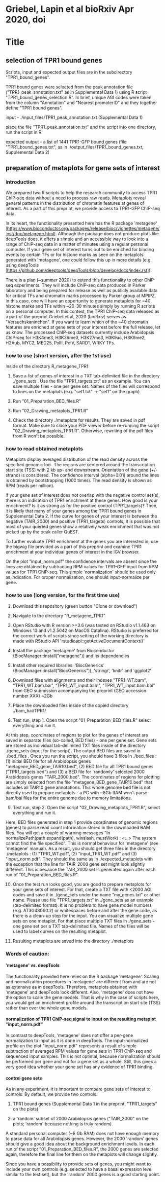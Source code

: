 # Griebel, Lapin et al bioRxiv Apr 2020, doi
# Title


## selection of TPR1 bound genes

Scripts, input and expected output files are in the subdirectory "TPR1_bound_genes".

TPR1 bound genes were selected from the peak annotation file ("TPR1_peak_annotation.txt" as in Supplemental Data 1) using R script "TPR1_bound_genes_selection.R". In brief, unique AGI codes were taken from the column "Annotation" and "Nearest promoterID" and they together define "TPR1 bound genes".

input - ./input_files/TPR1_peak_annotation.txt (Supplemental Data 1)

place the file "TPR1_peak_annotation.txt" and the script into one directory, run the script in R

expected output - a list of 1441 TPR1-GFP bound genes (file "TPR1_bound_genes.txt", as in ./output_files/TPR1_bound_genes.txt, Supplemental Data 2)


## preparation of metaplots for gene sets of interest

### introduction

We prepared two R scripts to help the research community to access TPR1 ChIP-seq data without a need to process raw reads. Metaplots reveal general patterns in the distribution of chromatin features at genes of interest. As a part of this preprint, we provide access to TPR1-GFP ChIP-seq data.

In its heart, the functionality presented here has the R package 'metagene' [https://www.bioconductor.org/packages/release/bioc/vignettes/metagene/inst/doc/metagene.html]. Although the package does not produce plots like deepTools does, it offers a simple and an accessible way to look into a range of ChIP-seq data in a matter of minutes using a regular personal computer. If your gene set of interest turns out to be enriched for binding events by certain TFs or for histone marks as seen on the metaplots generated with 'metagene', one could follow this up in more details (e.g. using deepTools [https://github.com/deeptools/deepTools/blob/develop/docs/index.rst]).

There is a plan (~summer 2020) to extend this functionality to other ChIP-seq experiments. They will include ChIP-seq data produced in Parker laboratory and being prepared for release as well as publicly available data for critical TFs and chromatin marks processed by Parker group at MPIPZ. In this case, one will have an opportunity to generate metaplots for ~40 histone marks and TFs within ~20-30 minutes simply by running R scripts on a personal computer. In this context, the TPR1 ChIP-seq data released as a part of the preprint Griebel et al, 2020 (bioRxiv) serves as "Versuchskaninchen". If you want to learn which of the ~40 chromatin features are enriched at gene sets of your interest before the full release, let us know. The processed ChIP-seq datasets currently include Arabidopsis ChIP-seq for H3K4me3, H3K36me3, H3K27me3, H3K9ac, H3K9me2, H2Aub, MYC2, MED25, PolII, PolV, SARD1, WRKY TFs.

### how to use (short version, after the 1st use)

Inside of the directory R_metagene_TPR1

1. Save a list of genes of interest in a TXT tab-delimited file in the directory ./gene_sets . Use the file "TPR1_targets.txt" as an example. You can save multiple files - one per gene set. Names of the files will correspond to lines on the metaplots (e.g. "set1.txt" -> "set1" on the graph)

2. Run "01_Preparation_BED_files.R"

3. Run "02_Drawing_metaplots_TPR1.R"

4. Check the directory ./metaplots for results. They are saved in pdf format. Make sure to close your PDF viewer before re-running the script "02_Drawing_metaplots_TPR1.R". Otherwise, rewriting of the pdf files from R won't be possible.


### how to read obtained metaplots
Metaplots display averaged distribution of the read density across the specified genomic loci. The regions are centered around the transcription start site (TSS) with 2 kb up- and downstream. Orientation of the gene (+/- strand) is considered.
The confidence interval (alpha=0.01) around the lines is obtained by bootstrapping (1000 times). The read density is shown as RPM (reads per million).

If your gene set of interest does not overlap with the negative control set(s), there is an indication of TPR1 enrichment at these genes. How good is your enrichment? Is it as strong as for the positive control (TPR1_targets)? Then, it is likely that many of your genes among the TPR1 bound genes in Supplemental Data 2. If the curve for genes of your interest is between the negative (TAIR_2000) and positive (TPR1_targets) controls, it is possible that most of your queried genes show a relatively weak enrichment that was not picked up by the peak caller QuEST.

To further evaluate TPR1 enrichment at the genes you are interested in, use the bigwig file provided as a part of this preprint and examine TPR1 enrichment at your individual genes of interest in the IGV browser.

On the plot "input_norm.pdf" the confidence intervals are absent since the lines are obtained by subtracting RPM values for TPR1-GFP input from RPM values for TPR1 ChIP-seq. This simple 'normalization' should be used only as indication. For proper normalization, one should input-normalize per gene. 

### how to use (long version, for the first time use)

1. Download this repository (green button "Clone or download")

2. Navigate to the directory "R_metagene_TPR1"

3. Open RStudio with R version >=3.6 (was tested on RStudio v1.1.463 on Windows 10 and v1.2.5042 on MacOS Catalina). RStudio is preferred for the correct work of scripts since setting of the working directory is made with RStudio API 'rstudioapi::getActiveDocumentContext()'

4. Install the package 'metagene' from Bioconductor (BiocManager::install("metagene")) and its dependencies

5. Install other required libraries: 'BiocGenerics' (BiocManager::install("BiocGenerics")), 'stringr', 'knitr' and 'ggplot2'

6. Download files with alignments and their indexes "TPR1_WT.bam", "TPR1_WT.bam.bai", "TPR1_WT_input.bam", "TPR1_WT_input.bam.bai" from GEO submission accompanying the preprint (GEO accession number XXX) ~2Gb

7. Place the downloaded files inside of the copied directory ./bam_bai/TPR1/ 

8. Test run, step 1. Open the script "01_Preparation_BED_files.R" select everything and run it.

At this step, coordinates of regions to plot for the genes of interest are saved in separate files (so-called, BED files) - one per gene set. Gene sets are stored as individual tab-delimited TXT files inside of the directory ./gene_sets (input for the script). The output BED files are saved in ./bed_files . Once you run the script, you should have 3 files in ./bed_files : (1) initial BED file for all Arabidopsis genes "metagene_BED_gene_TAIR10.bed", (2) BED file for all TPR1 bound genes ("TPR1_targets.bed") and (3) a BED file for 'randomly' selected 2000 Arabidopsis genes "TAIR_2000.bed". The coordinates of regions for plotting are simply selected from the file "metagene_BED_gene_TAIR10.bed" that includes all TAIR10 gene annotations. This whole genome bed file is not directly used to prepare metaplots - a PC with ~8Gb RAM won't parse bam/bai files for the entire genome due to memory limitations.

9. Test run, step 2. Open the script "02_Drawing_metaplots_TPR1.R", select everything and run it.

Here, BED files generated in step 1 provide coordinates of genomic regions (genes) to parse read count information stored in the downloaded BAM files. You will get a couple of warning messages "In normalizePath(path.expand(path), winslash, mustWork) : <...> The system cannot find the file specified". This is normal behaviour for 'metagene' (see 'metagene' manual). As a result, you should get three files in the directory ./metaplots : (1) "TPR1_WT.pdf", (2) "input_TPR1_WT.pdf" and (3) "input_norm.pdf". They should the same as in ./expected_metaplots with the exception that the line for TAIR_2000 gene set might look slightly different. This is because the TAIR_2000 set is generated again after each run of "01_Preparation_BED_files.R".

10. Once the test run looks good, you are good to prepare metaplots for your gene sets of interest. For that, create a TXT file with <2000 AGI codes and save it in ./gene_sets under the name "my_genes.txt" or other name. Please use file "TPR1_targets.txt" in ./gene_sets as an example (tab-delimited format). It is no problem to have gene model numbers (e.g. AT3G48090.2) or whitespaces before and after the gene code, as there is a clean-up step for the input. You can visualize multiple gene sets on one metaplot. For that place multiple TXT files in ./gene_sets - one gene set per a TXT tab-delimited file. Names of the files will be used to label curves on the resulting metaplot.

11. Resulting metaplots are saved into the directory ./metaplots


### Words of caution:
#### 'metagene' vs. deepTools

The functionality provided here relies on the R package 'metagene'. Scaling and normalization procedures in 'metagene' are different from and are not as extensive as in deepTools. Therefore, metaplots obtained with 'metagene' and deepTools look different. Also, 'metagene' does not have the option to scale the gene models. That is why in the case of scripts here, you would get an enrichment profile around the transcription start site (TSS) rather than over the whole gene models.

#### normalization of TPR1 ChIP-seq signal to input on the resulting metaplot "input_norm.pdf"

In contrast to deepTools, 'metagene' does not offer a per-gene normalization to input as it is done in deepTools. The input-normalized profile on the plot "input_norm.pdf" represents a result of simple subtraction of averaged RPM values for gene sets in TPR1 ChIP-seq and sequenced input samples. This is not optimal, because normalization should be performed per gene and not for a gene set as a whole. Still, this gives a very good idea whether your gene set has any evidence of TPR1 binding.

#### control gene sets

As in any experiment, it is important to compare gene sets of interest to controls. By default, we provide two controls:

1) TPR1 bound genes (Supplemental Data 1 in the preprint, "TPR1_targets" on the plots)

2) a 'random' subset of 2000 Arabidopsis genes ("TAIR_2000" on the plots; 'random' because nothing is truly random).

A standard personal computer (~8 Gb RAM) does not have enough memory to parse data for all Arabidopsis genes. However, the 2000 'random' genes should give a good idea about the background enrichment levels. In each run of the script "01_Preparation_BED_files.R", the 2000 genes are selected again, therefore the final line for them on the metaplots will change slightly.

Since you have a possibility to provide sets of genes, you might want to include your own controls (e.g. selected to have a basal expression level similar to the test set), but the 'random' 2000 genes is a good starting point.
